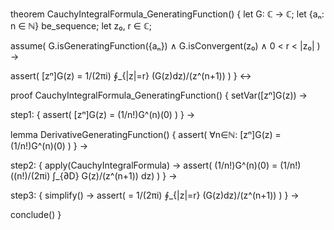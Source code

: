 theorem CauchyIntegralFormula_GeneratingFunction() {
  let G: ℂ → ℂ;
  let {aₙ: n ∈ ℕ} be_sequence;
  let z₀, r ∈ ℂ;
  
  assume(
    G.isGeneratingFunction({aₙ}) ∧
    G.isConvergent(z₀) ∧
    0 < r < |z₀|
  ) →
  
  assert(
    [zⁿ]G(z) = 1/(2πi) ∮_{|z|=r} (G(z)dz)/(z^(n+1))
  )
} ↔

proof CauchyIntegralFormula_GeneratingFunction() {
  setVar([zⁿ]G(z)) →
  
  step1: {
    assert(
      [zⁿ]G(z) = (1/n!)G^(n)(0)
    )
  } →
  
  lemma DerivativeGeneratingFunction() {
    assert(
      ∀n∈ℕ: [zⁿ]G(z) = (1/n!)G^(n)(0)
    )
  } →
  
  step2: {
    apply(CauchyIntegralFormula) →
    assert(
      (1/n!)G^(n)(0) = (1/n!)((n!)/(2πi) ∫_{∂D} G(z)/(z^(n+1)) dz)
    )
  } →
  
  step3: {
    simplify() →
    assert(
      = 1/(2πi) ∮_{|z|=r} (G(z)dz)/(z^(n+1))
    )
  } →
  
  conclude()
}